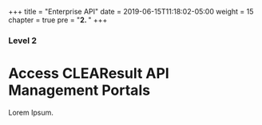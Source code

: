 +++
title = "Enterprise API"
date = 2019-06-15T11:18:02-05:00
weight = 15
chapter = true
pre = "<b>2. </b>"
+++

### Level 2

# Access CLEAResult API Management Portals

Lorem Ipsum.
